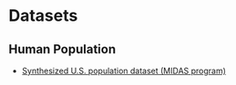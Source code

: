 # Datasets

## Human Population

- [Synthesized U.S. population dataset (MIDAS program)](http://github.com/momacs/dataset-pop-us-2010-midas)

